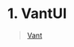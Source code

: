 



# 1. VantUI

> [Vant](https://vant-ui.github.io/vant/#/zh-CN/home)









































